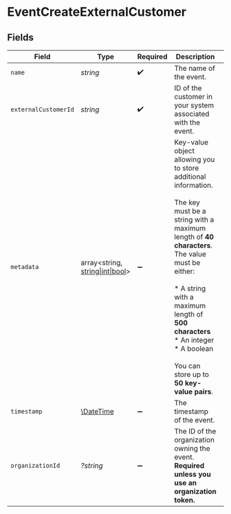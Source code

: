 # EventCreateExternalCustomer


## Fields

| Field                                                                                                                                                                                                                                                                                        | Type                                                                                                                                                                                                                                                                                         | Required                                                                                                                                                                                                                                                                                     | Description                                                                                                                                                                                                                                                                                  | Example                                                                                                                                                                                                                                                                                      |
| -------------------------------------------------------------------------------------------------------------------------------------------------------------------------------------------------------------------------------------------------------------------------------------------- | -------------------------------------------------------------------------------------------------------------------------------------------------------------------------------------------------------------------------------------------------------------------------------------------- | -------------------------------------------------------------------------------------------------------------------------------------------------------------------------------------------------------------------------------------------------------------------------------------------- | -------------------------------------------------------------------------------------------------------------------------------------------------------------------------------------------------------------------------------------------------------------------------------------------- | -------------------------------------------------------------------------------------------------------------------------------------------------------------------------------------------------------------------------------------------------------------------------------------------- |
| `name`                                                                                                                                                                                                                                                                                       | *string*                                                                                                                                                                                                                                                                                     | :heavy_check_mark:                                                                                                                                                                                                                                                                           | The name of the event.                                                                                                                                                                                                                                                                       |                                                                                                                                                                                                                                                                                              |
| `externalCustomerId`                                                                                                                                                                                                                                                                         | *string*                                                                                                                                                                                                                                                                                     | :heavy_check_mark:                                                                                                                                                                                                                                                                           | ID of the customer in your system associated with the event.                                                                                                                                                                                                                                 |                                                                                                                                                                                                                                                                                              |
| `metadata`                                                                                                                                                                                                                                                                                   | array<string, [string\|int\|bool](../../Models/Components/EventCreateExternalCustomerMetadata.md)>                                                                                                                                                                                           | :heavy_minus_sign:                                                                                                                                                                                                                                                                           | Key-value object allowing you to store additional information.<br/><br/>The key must be a string with a maximum length of **40 characters**.<br/>The value must be either:<br/><br/>* A string with a maximum length of **500 characters**<br/>* An integer<br/>* A boolean<br/><br/>You can store up to **50 key-value pairs**. |                                                                                                                                                                                                                                                                                              |
| `timestamp`                                                                                                                                                                                                                                                                                  | [\DateTime](https://www.php.net/manual/en/class.datetime.php)                                                                                                                                                                                                                                | :heavy_minus_sign:                                                                                                                                                                                                                                                                           | The timestamp of the event.                                                                                                                                                                                                                                                                  |                                                                                                                                                                                                                                                                                              |
| `organizationId`                                                                                                                                                                                                                                                                             | *?string*                                                                                                                                                                                                                                                                                    | :heavy_minus_sign:                                                                                                                                                                                                                                                                           | The ID of the organization owning the event. **Required unless you use an organization token.**                                                                                                                                                                                              | 1dbfc517-0bbf-4301-9ba8-555ca42b9737                                                                                                                                                                                                                                                         |